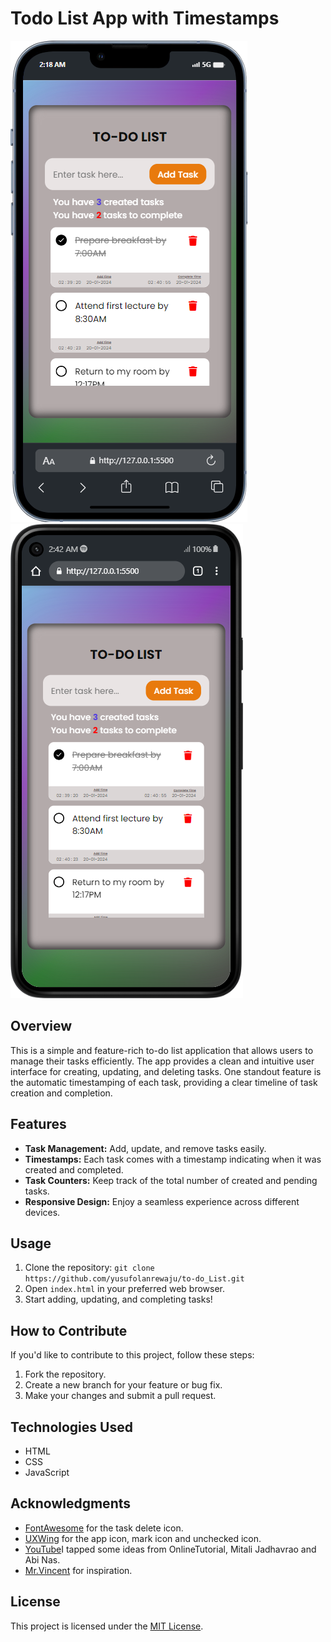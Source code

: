 # Todo List App with Timestamps

![App Screenshot](Assets/mobile.png)
![App Screenshot](Assets/mobile-android.png)

## Overview

This is a simple and feature-rich to-do list application that allows users to manage their tasks efficiently. The app provides a clean and intuitive user interface for creating, updating, and deleting tasks. One standout feature is the automatic timestamping of each task, providing a clear timeline of task creation and completion.

## Features

- **Task Management:** Add, update, and remove tasks easily.
- **Timestamps:** Each task comes with a timestamp indicating when it was created and completed.
- **Task Counters:** Keep track of the total number of created and pending tasks.
- **Responsive Design:** Enjoy a seamless experience across different devices.

## Usage

1. Clone the repository: `git clone https://github.com/yusufolanrewaju/to-do_List.git`
2. Open `index.html` in your preferred web browser.
3. Start adding, updating, and completing tasks!

## How to Contribute

If you'd like to contribute to this project, follow these steps:

1. Fork the repository.
2. Create a new branch for your feature or bug fix.
3. Make your changes and submit a pull request.

## Technologies Used

- HTML
- CSS
- JavaScript

## Acknowledgments

- [FontAwesome](https://fontawesome.com/) for the task delete icon.
- [UXWing](https://uxwing.com/) for the app icon, mark icon and unchecked icon.
- [YouTube](https://youtube.com/)I tapped some ideas from OnlineTutorial, Mitali Jadhavrao and Abi Nas.
- [Mr.Vincent]() for inspiration.

## License

This project is licensed under the [MIT License](https://github.com/git/git-scm.com/blob/main/MIT-LICENSE.txt).

